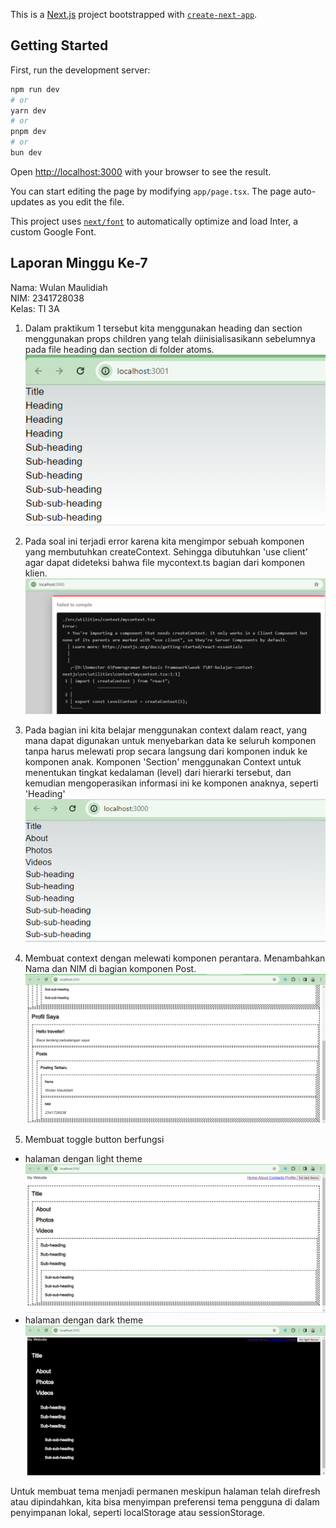 This is a [Next.js](https://nextjs.org/) project bootstrapped with [`create-next-app`](https://github.com/vercel/next.js/tree/canary/packages/create-next-app).

## Getting Started

First, run the development server:

```bash
npm run dev
# or
yarn dev
# or
pnpm dev
# or
bun dev
```

Open [http://localhost:3000](http://localhost:3000) with your browser to see the result.

You can start editing the page by modifying `app/page.tsx`. The page auto-updates as you edit the file.

This project uses [`next/font`](https://nextjs.org/docs/basic-features/font-optimization) to automatically optimize and load Inter, a custom Google Font.

## Laporan Minggu Ke-7
Nama: Wulan Maulidiah <br>
NIM: 2341728038 <br>
Kelas: TI 3A

1. Dalam praktikum 1 tersebut kita menggunakan heading dan section menggunakan props children yang telah diinisialisasikann sebelumnya pada file heading dan section di folder atoms. <br>
![Screenshoot](assets-report/W07-1.png) 

2. Pada soal ini terjadi error karena kita mengimpor sebuah komponen yang membutuhkan createContext. Sehingga dibutuhkan 'use client' agar dapat dideteksi bahwa file mycontext.ts bagian dari komponen klien.
![Screenshoot](assets-report/W07-2.png) 

3. Pada bagian ini kita belajar menggunakan context dalam react, yang mana dapat digunakan untuk menyebarkan data ke seluruh komponen tanpa harus melewati prop secara langsung dari komponen induk ke komponen anak. Komponen 'Section' menggunakan Context untuk menentukan tingkat kedalaman (level) dari hierarki tersebut, dan kemudian mengoperasikan informasi ini ke komponen anaknya, seperti 'Heading'
![Screenshoot](assets-report/W07-3.png) 

4. Membuat context dengan melewati komponen perantara. Menambahkan Nama dan NIM di bagian komponen Post.
![Screenshoot](assets-report/W07-4.png)

5. Membuat toggle button berfungsi <br>
- halaman dengan light theme
![Screenshoot](assets-report/W07-5.png)
- halaman dengan dark theme
![Screenshoot](assets-report/W07-5a.png)

Untuk membuat tema menjadi permanen meskipun halaman telah direfresh atau dipindahkan, kita bisa menyimpan preferensi tema pengguna di dalam penyimpanan lokal, seperti localStorage atau sessionStorage.
